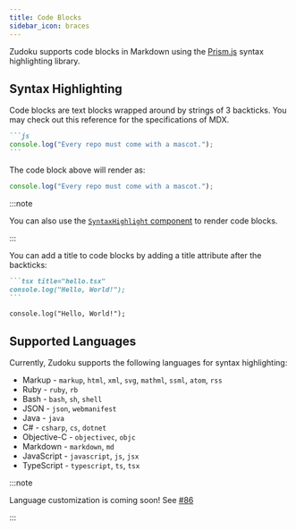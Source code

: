 ```yaml
---
title: Code Blocks
sidebar_icon: braces
---
```


Zudoku supports code blocks in Markdown using the [Prism.js](https://prismjs.com/) syntax highlighting library.

## Syntax Highlighting

Code blocks are text blocks wrapped around by strings of 3 backticks. You may check out this reference for the specifications of MDX.

````markdown
```js
console.log("Every repo must come with a mascot.");
```
````

The code block above will render as:

```js
console.log("Every repo must come with a mascot.");
```

:::note

You can also use the [`SyntaxHighlight` component](/components/syntax-highlight) to render code blocks.

:::

You can add a title to code blocks by adding a title attribute after the backticks:

````md
```tsx title="hello.tsx"
console.log("Hello, World!");
```
````

```tsx title="hello.tsx"
console.log("Hello, World!");
```

## Supported Languages

Currently, Zudoku supports the following languages for syntax highlighting:

- Markup - `markup`, `html`, `xml`, `svg`, `mathml`, `ssml`, `atom`, `rss`
- Ruby - `ruby`, `rb`
- Bash - `bash`, `sh`, `shell`
- JSON - `json`, `webmanifest`
- Java - `java`
- C# - `csharp`, `cs`, `dotnet`
- Objective-C - `objectivec`, `objc`
- Markdown - `markdown`, `md`
- JavaScript - `javascript`, `js`, `jsx`
- TypeScript - `typescript`, `ts`, `tsx`

:::note

Language customization is coming soon! See [#86](https://github.com/zuplo/zudoku/issues/86)

:::

